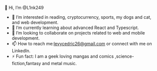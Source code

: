 👋 Hi, I’m @L1nk249
- 👀 I’m interested in reading, cryptocurrency, sports, my dogs and cat, and web development.
- 🌱 I’m currently learning about advanced React and Typescript.
- 💞️ I’m looking to collaborate on projects related to web and mobile development.
- 📫 How to reach me:levycedric26@gmail.com or connect with me on LinkedIn.
- ⚡ Fun fact: I am a geek loving mangas and comics ,science-fiction,fantasy and metal music.
